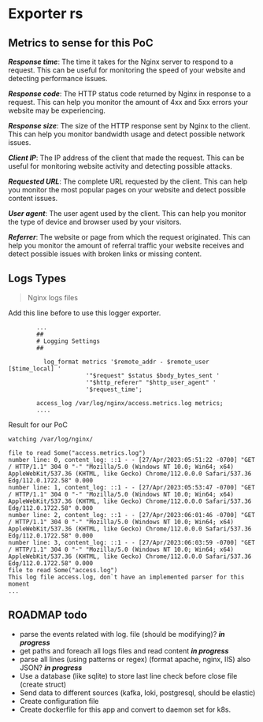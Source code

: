 # Exporter rs


## Metrics to sense for this PoC

**_Response time_**: The time it takes for the Nginx server to respond to a request. This can be useful for monitoring the speed of your website and detecting performance issues.

**_Response code_**: The HTTP status code returned by Nginx in response to a request. This can help you monitor the amount of 4xx and 5xx errors your website may be experiencing.

**_Response size_**: The size of the HTTP response sent by Nginx to the client. This can help you monitor bandwidth usage and detect possible network issues.

**_Client IP_**: The IP address of the client that made the request. This can be useful for monitoring website activity and detecting possible attacks.

**_Requested URL_**: The complete URL requested by the client. This can help you monitor the most popular pages on your website and detect possible content issues.

**_User agent_**: The user agent used by the client. This can help you monitor the type of device and browser used by your visitors.

**_Referrer_**: The website or page from which the request originated. This can help you monitor the amount of referral traffic your website receives and detect possible issues with broken links or missing content.

## Logs Types

> Nginx logs files 

Add this line before to use this logger exporter.
```nginx
        ...
        ##
        # Logging Settings
        ##

          log_format metrics '$remote_addr - $remote_user [$time_local] '
                      '"$request" $status $body_bytes_sent '
                      '"$http_referer" "$http_user_agent" '
                      '$request_time';

        access_log /var/log/nginx/access.metrics.log metrics;
        ....
```

Result for our PoC

```shell
watching /var/log/nginx/

file to read Some("access.metrics.log")
number line: 0, content_log: ::1 - - [27/Apr/2023:05:51:22 -0700] "GET / HTTP/1.1" 304 0 "-" "Mozilla/5.0 (Windows NT 10.0; Win64; x64) AppleWebKit/537.36 (KHTML, like Gecko) Chrome/112.0.0.0 Safari/537.36 Edg/112.0.1722.58" 0.000
number line: 1, content_log: ::1 - - [27/Apr/2023:05:53:47 -0700] "GET / HTTP/1.1" 304 0 "-" "Mozilla/5.0 (Windows NT 10.0; Win64; x64) AppleWebKit/537.36 (KHTML, like Gecko) Chrome/112.0.0.0 Safari/537.36 Edg/112.0.1722.58" 0.000
number line: 2, content_log: ::1 - - [27/Apr/2023:06:01:46 -0700] "GET / HTTP/1.1" 304 0 "-" "Mozilla/5.0 (Windows NT 10.0; Win64; x64) AppleWebKit/537.36 (KHTML, like Gecko) Chrome/112.0.0.0 Safari/537.36 Edg/112.0.1722.58" 0.000
number line: 3, content_log: ::1 - - [27/Apr/2023:06:03:59 -0700] "GET / HTTP/1.1" 304 0 "-" "Mozilla/5.0 (Windows NT 10.0; Win64; x64) AppleWebKit/537.36 (KHTML, like Gecko) Chrome/112.0.0.0 Safari/537.36 Edg/112.0.1722.58" 0.000
file to read Some("access.log")
This log file access.log, don`t have an implemented parser for this moment
...
```

## ROADMAP todo

- parse the events related with log. file (should be modifying)? **_in progress_**
- get paths and foreach all logs files and read content **_in progress_**
- parse all lines (using patterns or regex) (format apache, nginx, IIS) also JSON? **_in progress_**
- Use a database (like sqlite) to store last line check before close file (create struct)
- Send data to different sources (kafka, loki, postgresql, should be elastic)
- Create configuration file
- Create dockerfile for this app and convert to daemon set for k8s.